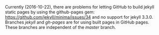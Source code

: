 Currently (2016-10-22), there are problems for letting GitHub to build jekyll
static pages by using the github-pages gem:
https://github.com/jekyll/minima/issues/34 and no support for jekyll 3.3.0.
Branches *jekyll* and *gh-pages* are for using built pages in GitHub pages.
These branches are independent of the *master* branch.
